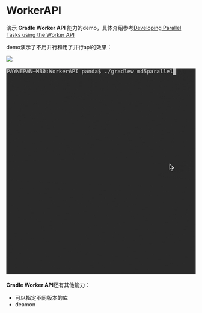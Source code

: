 # WorkerAPI

演示 **Gradle Worker API** 能力的demo，具体介绍参考[Developing Parallel Tasks using the Worker API](https://docs.gradle.org/nightly/userguide/worker_api.html#creating_a_worker_daemon)

demo演示了不用并行和用了并行api的效果：

![](md5.gif)

![](md5parallel.gif)

**Gradle Worker API**还有其他能力：

* 可以指定不同版本的库
* deamon
